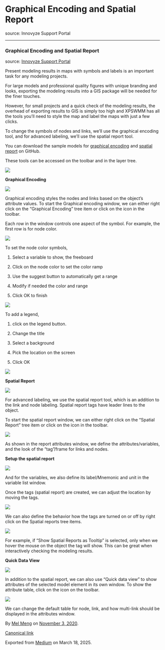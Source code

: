 # Graphical Encoding and Spatial Report

source: Innovyze Support Portal

---

### Graphical Encoding and Spatial Report

source: [Innovyze Support Portal](https://innovyze.force.com/support/s/article/Graphical-Encoding-and-Spatial-Report-in-XPSWMM)

Present modeling results in maps with symbols and labels is an important task for any modeling projects.

For large models and professional quality figures with unique branding and looks, exporting the modeling results into a GIS package will be needed for the finer touches.

However, for small projects and a quick check of the modeling results, the overhead of exporting results to GIS is simply too high and XPSWMM has all the tools you’ll need to style the map and label the maps with just a few clicks.

To change the symbols of nodes and links, we’ll use the graphical encoding tool, and for advanced labeling, we’ll use the spatial report tool.

You can download the sample models for [graphical encoding](https://github.com/mel-meng/xpswmm/tree/master/models/graphical_encoding) and [spatial report](https://github.com/mel-meng/xpswmm/tree/master/models/spatial_report_example) on GitHub.

These tools can be accessed on the toolbar and in the layer tree.

![](images\1_6wK6qNcy4ViwbAhlSSvFqA.png)

**Graphical Encoding**

![](images\1_y-t-omQ4DAcQ12gCVW0Xmg.png)

Graphical encoding styles the nodes and links based on the object’s attribute values. To start the Graphical encoding window, we can either right click on the “Graphical Encoding” tree item or click on the icon in the toolbar.

Each row in the window controls one aspect of the symbol. For example, the first row is for node color.

![](images\1_QGQ5YFIWOqWisnVBufwCvg.png)

To set the node color symbols,

1. Select a variable to show, the freeboard

2. Click on the node color to set the color ramp

3. Use the suggest button to automatically get a range

4. Modify if needed the color and range

5. Click OK to finish

![](images\1_nwzqnwmEpMjkpuvnoaNKrQ.png)

To add a legend,

1. click on the legend button.

2. Change the title

3. Select a background

4. Pick the location on the screen

5. Click OK

![](images\1_z7yAjeUk-IbxcIHfvaky3g.png)

**Spatial Report**

![](images\1_c6wzPLlLmhrA9UbQHKomyQ.png)

For advanced labeling, we use the spatial report tool, which is an addition to the link and node labeling. Spatial report tags have leader lines to the object.

To start the spatial report window, we can either right click on the “Spatial Report” tree item or click on the icon in the toolbar.

![](images\1_X_1WPpEX1aVzxtqCrbqC-A.png)

As shown in the report attributes window, we define the attributes/variables, and the look of the “tag”/frame for links and nodes.

**Setup the spatial report**

![](images\1_TB5cUGQXZTQWkDPaY_yLSg.png)

And for the variables, we also define its label/Mnemonic and unit in the variable list window.

Once the tags (spatial report) are created, we can adjust the location by moving the tags.

![](images\1_z072_XWrE-Rn9RB7t3ERhA.png)

We can also define the behavior how the tags are turned on or off by right click on the Spatial reports tree items.

![](images\1_KKEH1Vtp5fgmiD_9XfpTRw.png)

For example, if “Show Spatial Reports as Tooltip” is selected, only when we hover the mouse on the object the tag will show. This can be great when interactively checking the modeling results.

**Quick Data View**

![](images\1_weAYd2d9A9gKznr3kdhARg.png)

In addition to the spatial report, we can also use “Quick data view” to show attributes of the selected model element in its own window. To show the attribute table, click on the icon on the toolbar.

![](images\1_X9Vt4BG-G54yQ8lELXZHfQ.png)

We can change the default table for node, link, and how multi-link should be displayed in the attributes window.

By [Mel Meng](https://medium.com/@mel-meng-pe) on [November 3, 2020](https://medium.com/p/9b370f99cd27).

[Canonical link](https://medium.com/@mel-meng-pe/graphical-encoding-and-spatial-report-9b370f99cd27)

Exported from [Medium](https://medium.com) on March 18, 2025.